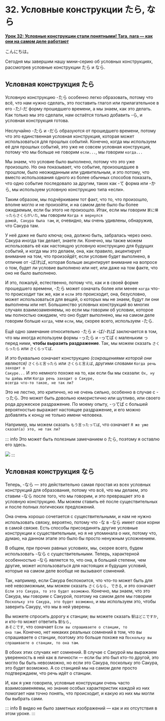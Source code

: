 # **32. Условные конструкции たら, なら**

[**Урок 32: Условные конструкции стали понятными! Tara, nara — как они на самом деле работают**](https://www.youtube.com/watch?v=fzNo53_b8W0&list=PLg9uYxuZf8x_A-vcqqyOFZu06WlhnypWj&index=34&pp=iAQB)

こんにちは。

Сегодня мы завершим нашу мини-серию об условных конструкциях, рассмотрев условные конструкции たら и なら.

## Условная конструкция たら

Условную конструкцию -たら особенно легко образовать, потому что всё, что нам нужно сделать, это поставить глагол или прилагательное в его -た/-だ форму прошедшего времени, а мы знаем, как это делать. Как только мы это сделали, нам остаётся только добавить -ら, и условная конструкция готова.

Неслучайно -たら и -だら образуются от прошедшего времени, потому что это единственная условная конструкция, которая может использоваться для прошлых событий. Конечно, когда мы используем её для прошлых событий, это уже не совсем условная конструкция, потому что мы больше не говорим <code>если...</code>, мы говорим <code>когда...</code>

Мы знаем, что условие было выполнено, потому что это уже произошло. Но она показывает, что событие, произошедшее в прошлом, было неожиданным или удивительным, и это потому, что вместо использования одного из более обычных способов показать, что одно событие последовало за другим, таких как -て форма или -から, мы используем условную конструкцию типа «если».

Таким образом, мы подчёркиваем тот факт, что то, что произошло, вполне могло и не произойти, и на самом деле было бы более ожидаемым, если бы этого не произошло. Итак, если мы говорим <code>家に帰ったらさくらがいた</code>, мы говорим <code>Когда я вернулся домой, Сакура была там</code>, и, очевидно, мы очень удивлены, обнаружив, что Сакура там.

У неё даже не было ключа; она, должно быть, забралась через окно. Сакура иногда так делает, знаете ли. Конечно, мы также можем использовать её как настоящую условную конструкцию для будущих событий, и когда мы это делаем, она, как правило, акцентирует внимание на том, что произойдёт, если условие будет выполнено, в отличие от -ば/れば, которая больше акцентирует внимание на вопросе о том, будет ли условие выполнено или нет, или даже на том факте, что оно не было выполнено.

И это, пожалуй, естественно, потому что, как и в своей форме прошедшего времени, -たら может означать более или менее <code>когда</code> что-то происходит так же, как и <code>если</code> это происходит, она, безусловно, может использоваться для вещей, о которых мы не знаем, будут ли они выполнены или нет. Большинство условных конструкций во многих случаях взаимозаменяемы, но если мы говорим об условии, которое мы полностью ожидаем, что оно будет выполнено, мы на самом деле говорим больше <code>когда</code>, чем <code>если</code>, мы, скорее всего, используем -たら.

Ещё одно замечание относительно -たら и -ば/-れば заключается в том, что мы иногда используем формы -ったら и -ってば с маленьким っ перед ними, **чтобы выразить раздражение**. Так, мы можем сказать <code>さくらったら</code> или <code>さくらってば</code>.

И это буквально означает конструкцию *(сокращениями которой они являются)* <code>さくらと言ったら</code> или <code>さくらと言えば</code>, другими словами <code>Когда речь заходит о Сакуре...</code> И это немного похоже на то, как если бы мы сказали: <code>Ох, ну ты даёшь</code> или <code>Когда речь заходит о Сакуре, всегда что-то такое, не так ли?</code>

Это не лестно, это критично, но не очень сильно, особенно в случае с -ったら. Это может быть довольно юмористично или шутливо, или своего рода дружеское раздражение. По моему опыту, -ってば с большей вероятностью выражает настоящее раздражение, и его можно добавлять к концу не только имени человека.

Например, мы можем сказать <code>もう言ったってば</code>, что означает <code>Я же уже сказал(а) это, не так ли?</code>

::: info
Это может быть полезным замечанием о たら, поэтому я оставлю его здесь.

![](../media/image1063.webp)
:::

## Условная конструкция なら

Теперь, -なら — это действительно самая простая из всех условных конструкций для образования, потому что всё, что мы делаем, это ставим -なら после того, что мы говорим, и это превращает это в условную конструкцию. Мы можем ставить её после существительных и после полных логических предложений.

Она очень хорошо сочетается с существительными, и нам не нужно использовать связку, вероятно, потому что -な в -なら имеет свои корни в самой связке. Есть способы присоединять другие условные конструкции к существительным, но я не упоминала о них, потому что, думаю, на данном этапе это было бы просто ненужным усложнением.

В общем, при прочих равных условиях, мы, скорее всего, будем использовать -なら с существительными. Теперь, характерной особенностью -なら является то, что она, в большей степени, чем другие, может использоваться для настоящих и будущих условий, которые на самом деле вообще не вызывают сомнений.

Так, например, если Сакура беспокоится, что что-то может быть для неё невозможным, мы можем сказать <code>さくらなら, できる</code>, и это означает <code>Если это Сакура, то это будет возможно</code>. Конечно, мы знаем, что это Сакура, мы говорим с Сакурой, поэтому на самом деле мы говорим <code>Поскольку это Сакура, это будет возможно</code>, и мы используем это, чтобы заверить Сакуру, что мы в ней уверены.

Вы можете спросить дорогу к станции; вы можете сказать <code>駅はどこですか</code>, и кто-то может ответить <code>駅なら, あそこです</code>, что означает <code>Если вы спрашиваете о станции, то она там</code>. Конечно, нет никаких реальных сомнений в том, что вы спрашиваете о станции, поэтому это больше похоже на <code>Поскольку вы спрашиваете о станции, то она там</code>.

В обоих этих случаях нет сомнений. В случае с Сакурой мы выражаем уверенность в ней как в личности — если бы это был кто-то другой, это могло бы быть невозможно, но если это Сакура, поскольку это Сакура, это будет возможно. А со станцией мы на самом деле просто подтверждаем, что речь идёт о станции.

И, как я уже говорила, условные конструкции очень часто взаимозаменяемы, но знание особых характеристик каждой из них помогает нам точно понять, что происходит, и какую из них мы могли бы выбрать сами.

::: info
В видео не было заметных изображений — как и их отсутствия в этом уроке.
:::